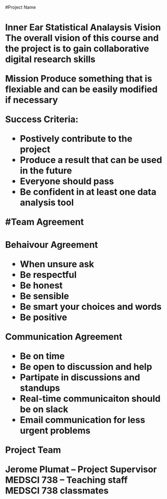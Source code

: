 #Project Name <h1>
Inner Ear Statistical Analaysis
Vision
The overall vision of this course and the project is to gain collaborative digital research skills

Mission
Produce something that is flexiable and can be easily modified if necessary

Success Criteria:
- Postively contribute to the project
- Produce a result that can be used in the future 
- Everyone should pass
- Be confident in at least one data analysis tool

#Team Agreement <h1>

Behaivour Agreement 
- When unsure ask
- Be respectful
- Be honest
- Be sensible
- Be smart your choices and words
- Be positive

Communication Agreement 
- Be on time
- Be open to discussion and help
- Partipate in discussions and standups
- Real-time communicaiton should be on slack
- Email communication for less urgent problems 

Project Team 

Jerome Plumat – Project Supervisor  
MEDSCI 738 – Teaching staff 
MEDSCI 738 classmates
